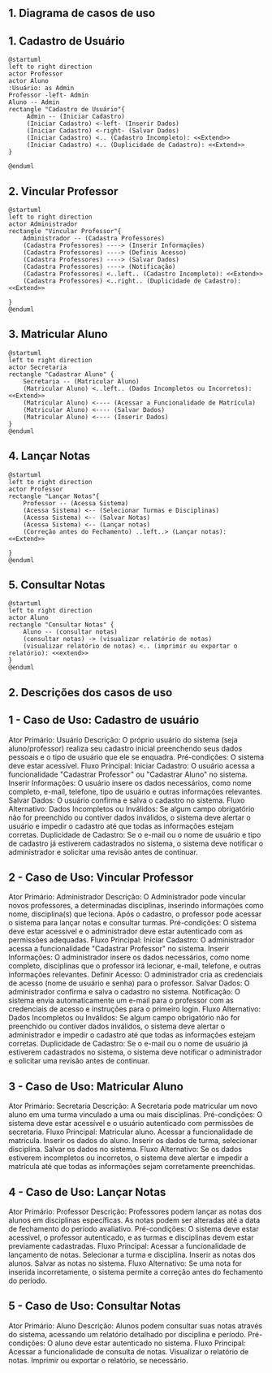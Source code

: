 ## 1. Diagrama de casos de uso

## 1. Cadastro de Usuário
```plantuml
@startuml
left to right direction
actor Professor
actor Aluno
:Usuário: as Admin
Professor -left- Admin
Aluno -- Admin
rectangle "Cadastro de Usuário"{
     Admin -- (Iniciar Cadastro)
     (Iniciar Cadastro) <-left- (Inserir Dados)
     (Iniciar Cadastro) <-right- (Salvar Dados)
     (Iniciar Cadastro) <.. (Cadastro Incompleto): <<Extend>> 
     (Iniciar Cadastro) <.. (Duplicidade de Cadastro): <<Extend>>
}

@enduml
```
## 2. Vincular Professor

```plantuml
@startuml
left to right direction
actor Administrador
rectangle "Vincular Professor"{
    Administrador -- (Cadastra Professores)
    (Cadastra Professores) ----> (Inserir Informações)
    (Cadastra Professores) ----> (Definis Acesso)
    (Cadastra Professores) ----> (Salvar Dados)
    (Cadastra Professores) ----> (Notificação)
    (Cadastra Professores) <..left.. (Cadastro Incompleto): <<Extend>>
    (Cadastra Professores) <..right.. (Duplicidade de Cadastro): <<Extend>>

}
@enduml
```
## 3. Matricular Aluno

```plantuml
@startuml
left to right direction
actor Secretaria
rectangle "Cadastrar Aluno" {
    Secretaria -- (Matricular Aluno)
    (Matricular Aluno) <..left.. (Dados Incompletos ou Incorretos): <<Extend>>
    (Matricular Aluno) <---- (Acessar a Funcionalidade de Matrícula)
    (Matricular Aluno) <---- (Salvar Dados)
    (Matricular Aluno) <---- (Inserir Dados)
}
@enduml
```

## 4. Lançar Notas

```plantuml
@startuml
left to right direction
actor Professor
rectangle "Lançar Notas"{
    Professor -- (Acessa Sistema)
    (Acessa Sistema) <-- (Selecionar Turmas e Disciplinas)
    (Acessa Sistema) <-- (Salvar Notas)
    (Acessa Sistema) <-- (Lançar notas)
    (Correção antes do Fechamento) ..left..> (Lançar notas): <<Extend>>

}
@enduml
```
## 5. Consultar Notas

```plantuml
@startuml
left to right direction
actor Aluno
rectangle "Consultar Notas" {
    Aluno -- (consultar notas)
    (consultar notas) -> (visualizar relatório de notas)
    (visualizar relatório de notas) <.. (imprimir ou exportar o relatório): <<extend>>
}
@enduml
```



## 2. Descrições dos casos de uso

## 1 - Caso de Uso: Cadastro de usuário
Ator Primário: Usuário
Descrição: O próprio usuário do sistema (seja aluno/professor) realiza seu cadastro inicial preenchendo seus dados pessoais e o tipo de usuário que ele se enquadra.
Pré-condições: O sistema deve estar acessível.
Fluxo Principal: Iniciar Cadastro: O usuário acessa a funcionalidade "Cadastrar Professor" ou "Cadastrar Aluno" no sistema.
Inserir Informações: O usuário insere os dados necessários, como nome completo, e-mail, telefone, tipo de usuário e outras informações relevantes.
Salvar Dados: O usuário confirma e salva o cadastro no sistema.
Fluxo Alternativo: Dados Incompletos ou Inválidos: Se algum campo obrigatório não for preenchido ou contiver dados inválidos, o sistema deve alertar o usuário e impedir o cadastro até que todas as informações estejam corretas.
Duplicidade de Cadastro: Se o e-mail ou o nome de usuário e tipo de cadastro já estiverem cadastrados no sistema, o sistema deve notificar o administrador e solicitar uma revisão antes de continuar.

## 2 - Caso de Uso: Vincular Professor
Ator Primário: Administrador
Descrição: O Administrador pode vincular novos professores, a determinadas disciplinas, inserindo informações como nome, disciplina(s) que leciona. Após o cadastro, o professor pode acessar o sistema para lançar notas e consultar turmas.
Pré-condições: O sistema deve estar acessível e o administrador deve estar autenticado com as permissões adequadas.
Fluxo Principal:
Iniciar Cadastro: O administrador acessa a funcionalidade "Cadastrar Professor" no sistema.
Inserir Informações: O administrador insere os dados necessários, como nome completo, disciplinas que o professor irá lecionar, e-mail, telefone, e outras informações relevantes.
Definir Acesso: O administrador cria as credenciais de acesso (nome de usuário e senha) para o professor.
Salvar Dados: O administrador confirma e salva o cadastro no sistema.
Notificação: O sistema envia automaticamente um e-mail para o professor com as credenciais de acesso e instruções para o primeiro login.
Fluxo Alternativo:
Dados Incompletos ou Inválidos: Se algum campo obrigatório não for preenchido ou contiver dados inválidos, o sistema deve alertar o administrador e impedir o cadastro até que todas as informações estejam corretas.
Duplicidade de Cadastro: Se o e-mail ou o nome de usuário já estiverem cadastrados no sistema, o sistema deve notificar o administrador e solicitar uma revisão antes de continuar.

## 3 - Caso de Uso: Matricular Aluno
Ator Primário: Secretaria
Descrição: A Secretaria pode matricular um novo aluno em uma turma vinculado a uma ou mais disciplinas.
Pré-condições: O sistema deve estar acessível e o usuário autenticado com permissões de secretaria.
Fluxo Principal:
Matricular aluno.
Acessar a funcionalidade de matricula.
Inserir os dados do aluno.
Inserir os dados de turma, selecionar disciplina.
Salvar os dados no sistema.
Fluxo Alternativo:
Se os dados estiverem incompletos ou incorretos, o sistema deve alertar e impedir a matrícula até que todas as informações sejam corretamente preenchidas.

## 4 - Caso de Uso: Lançar Notas
Ator Primário: Professor
Descrição: Professores podem lançar as notas dos alunos em disciplinas específicas. As notas podem ser alteradas até a data de fechamento do período avaliativo.
Pré-condições: O sistema deve estar acessível, o professor autenticado, e as turmas e disciplinas devem estar previamente cadastradas.
Fluxo Principal:
Acessar a funcionalidade de lançamento de notas.
Selecionar a turma e disciplina.
Inserir as notas dos alunos.
Salvar as notas no sistema.
Fluxo Alternativo: 
Se uma nota for inserida incorretamente, o sistema permite a correção antes do fechamento do período.

## 5 - Caso de Uso: Consultar Notas
Ator Primário: Aluno
Descrição: Alunos podem consultar suas notas através do sistema, acessando um relatório detalhado por disciplina e período.
Pré-condições: O aluno deve estar autenticado no sistema.
Fluxo Principal:
Acessar a funcionalidade de consulta de notas.
Visualizar o relatório de notas.
Imprimir ou exportar o relatório, se necessário.

